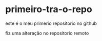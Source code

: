 # primeiro-tra-o-repo
este é o meu primerio repositorio no github

fiz uma alteração no repositorio remoto

